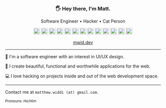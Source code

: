 <h3 align="center">🖐️ Hey there, I'm Matt.</h3>
<p align="center">Software Engineer • Hacker • Cat Person</p>

<p align="center">
    <img src="https://github.com/get-icon/geticon/raw/master/icons/html-5.svg" alt="HTML5" width="21px" height="21px">
    <img src="https://github.com/get-icon/geticon/raw/master/icons/css-3.svg" alt="CSS3" width="21px" height="21px">
    <img src="https://github.com/get-icon/geticon/raw/master/icons/javascript.svg" alt="JavaScript" width="21px" height="21px">
    <img src="https://github.com/get-icon/geticon/raw/master/icons/typescript-icon.svg" alt="Typescript" width="21px" height="21px">
    <img src="https://github.com/get-icon/geticon/raw/master/icons/python.svg" alt="Python" width="21px" height="21px">
    <img src="https://github.com/get-icon/geticon/raw/master/icons/c-sharp.svg" alt="C#" width="21px" height="21px">
    <img src="https://github.com/get-icon/geticon/raw/master/icons/react.svg" alt="React" width="21px" height="21px">
    <img src="https://github.com/get-icon/geticon/raw/master/icons/redux.svg" alt="Redux" width="21px" height="21px">
    <img src="https://github.com/get-icon/geticon/raw/master/icons/postgresql.svg" alt="PostgreSQL" width="21px" height="21px">
    <img src="https://github.com/get-icon/geticon/raw/master/icons/linux-tux.svg" alt="Linux" width="21px" height="21px">
    <img src="https://github.com/get-icon/geticon/raw/master/icons/git-icon.svg" alt="Git" width="21px" height="21px">
    <img src="https://github.com/get-icon/geticon/raw/master/icons/docker-icon.svg" alt="docker" width="21px" height="21px">
    <img src="https://github.com/get-icon/geticon/raw/master/icons/aws.svg" alt="AWS" width="21px" height="21px">
</p>

<p align="center"><a href="https://mwid.dev/">mwid.dev</a></p>

---

💪 I'm a software engineer with an interest in UI/UX design.

💅 I create beautiful, functional and worthwhile applications for the web.

💻 I love hacking on projects inside and out of the web development space.

---

Contact me at `matthew.widdi (at) gmail.com`.

<sup>Pronouns: <i>He/Him</i></sup>
